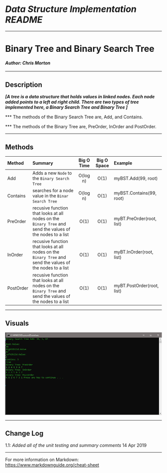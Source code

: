 # ***Data Structure Implementation README***
------------------------------

# Binary Tree and Binary Search Tree
#### *Author: Chris Morton*

------------------------------

## Description
***[A tree is a data structure that holds values in linked nodes. Each node added points to a left ad right child. There are two types of tree implemented here, a Binary Search Tree and  Binary Tree ]***

*** The methods of the Binary Search Tree are, Add, and Contains.

*** The methods of the Binary Tree are, PreOrder, InOrder and PostOrder.



------------------------------

## Methods

| Method | Summary | Big O Time | Big O Space | Example | 
| :----------- | :----------- | :-------------: | :-------------: | :----------- |
| Add | Adds a new `Node` to the `Binary Search Tree` | O(log n) | O(1) | myBST.Add(99, root) |
| Contains | searches for a node value in the `Binar Search Tree` | O(log n) | O(1) | myBST.Contains(99, root) |
| PreOrder | recusive function that looks at all nodes on the `Binary Tree` and send the values of the nodes to a list | O(1) | O(1) | myBT.PreOrder(root, list) |
| InOrder | recusive function that looks at all nodes on the `Binary Tree` and send the values of the nodes to a list | O(1) | O(1) | myBT.InOrder(root, list)
| PostOrder | recusive function that looks at all nodes on the `Binary Tree` and send the values of the nodes to a list | O(1) | O(1) | myBT.PostOrder(root, list)



------------------------------

## Visuals

![Image 1](https://github.com/cmorto02/data-structures-and-algorithms/blob/master/code-challenges/data%20structures/Tree/Tree/images/BST.JPG)

------------------------------

## Change Log
1.1: *Added all of the unit testing and summary comments* 14 Apr 2019

------------------------------

For more information on Markdown: https://www.markdownguide.org/cheat-sheet
